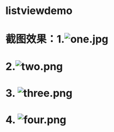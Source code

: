 # listviewdemo
# 截图效果：1.![one.jpg](app%2Fsrc%2Fmain%2Fres%2Fdrawable-%E6%88%AA%E5%9B%BE%2Fone.jpg)
# 2.![two.png](app%2Fsrc%2Fmain%2Fres%2Fdrawable-%E6%88%AA%E5%9B%BE%2Ftwo.png)
# 3. ![three.png](app%2Fsrc%2Fmain%2Fres%2Fdrawable-%E6%88%AA%E5%9B%BE%2Fthree.png)
# 4. ![four.png](app%2Fsrc%2Fmain%2Fres%2Fdrawable-%E6%88%AA%E5%9B%BE%2Ffour.png)
